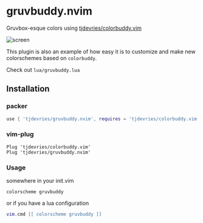 # gruvbuddy.nvim

Gruvbox-esque colors using [tjdevries/colorbuddy.vim](https://github.com/tjdevries/colorbuddy.vim)

![screen](./media/screenshot.png)

This plugin is also an example of how easy it is to customize and make new colorschemes based on `colorbuddy`.

Check out `lua/gruvbuddy.lua`

## Installation

### packer
```lua
use { 'tjdevries/gruvbuddy.nvim', requires = 'tjdevries/colorbuddy.vim'}
```

### vim-plug 
```vim
Plug 'tjdevries/colorbuddy.vim'
Plug 'tjdevries/gruvbuddy.nvim'
```


### Usage
somewhere in your init.vim
```vim
colorscheme gruvbuddy
```

or if you have a lua configuration
```lua
vim.cmd [[ colorscheme gruvbuddy ]]
```
